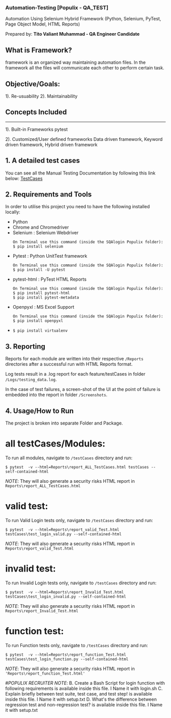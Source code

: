 ### Automation-Testing [Populix - QA_TEST]
Automation Using Selenium Hybrid Framework
(Python, Selenium, PyTest, Page Object Model, HTML Reports)

Prepared by:
**Tito Valiant Muhammad - QA Engineer Candidate**

## What is Framework?
framework is an organized way maintaining automation files.
In the framework all the files will communicate each other to perform certain task.

## Objective/Goals:
1). Re-usuability
2). Maintainability

## Concepts Included
-------------------
1). Built-in Frameworks
    pytest

2). Customized/User defined frameworks
    Data driven framework, Keyword driven framework, Hybrid driven framework

## 1. A detailed test cases 
You can see all the Manual Testing Documentation by following this link below:
<a href="https://docs.google.com/spreadsheets/d/1hgLmoNVobe1XqgH3Cte2qNL4rGBdz0infacAozNEuqk/edit?usp=sharing">TestCases</a>

## 2. Requirements and Tools

In order to utilise this project you need to have the following installed locally:

* Python
* Chrome and Chromedriver
* Selenium : Selenium Webdriver
    ```
    On Terminal use this command (inside the SQAlogin Populix folder):
    $ pip install selenium
    ```
* Pytest : Python UnitTest framework
    ```
    On Terminal use this command (inside the SQAlogin Populix folder):
    $ pip install -U pytest
    ```
* pytest-html : PyTest HTML Reports
    ```
    On Terminal use this command (inside the SQAlogin Populix folder):
    $ pip install pytest-html
    $ pip install pytest-metadata
    ```
* Openpyxl : MS Excel Support
    ```
    On Terminal use this command (inside the SQAlogin Populix folder):
    $ pip install openpyxl
    ```
*  `$ pip install virtualenv`

## 3. Reporting

Reports for each module are written into their respective `/Reports` directories after a successful run with HTML Reports format.

Log tests result in a .log report for each feature/testCases in folder `/Logs/testing_data.log`.

In the case of test failures, a screen-shot of the UI at the point of failure is embedded into the report in folder `/Screenshots`.

## 4. Usage/How to Run

The project is broken into separate Folder and Package.

# all testCases/Modules:
To run all modules, navigate to `/testCases` directory and run:

`$ pytest  -v --html=Reports\report_ALL_TestCases.html testCases --self-contained-html`

*NOTE*: They will also generate a security risks HTML report in `Reports\report_ALL_TestCases.html`

# valid test:
To run Valid Login tests only, navigate to `/testCases` directory and run:

`$ pytest  -v --html=Reports\report_valid_Test.html testCases\test_login_valid.py --self-contained-html`

*NOTE*: They will also generate a security risks HTML report in `Reports\report_valid_Test.html`

# invalid test:
To run Invalid Login tests only, navigate to `/testCases` directory and run:

`$ pytest  -v --html=Reports\report_Invalid_Test.html testCases\test_login_invalid.py --self-contained-html`

*NOTE*: They will also generate a security risks HTML report in `Reports\report_Invalid_Test.html`

# function test:
To run Function tests only, navigate to `/testCases` directory and run:

`$ pytest  -v --html=Reports\report_function_Test.html testCases\test_login_function.py --self-contained-html`

*NOTE*: They will also generate a security risks HTML report in `'Reports\report_function_Test.html'`

#*POPULIX RECRUITER NOTE*: 
B. Create a Bash Script for login function with following requirements is available inside this file. I Name it with login.sh
C. Explain briefly between test suite, test case, and test step! is available inside this file. I Name it with setup.txt
D. What's the difference between regression test and non-regression test? is available inside this file. I Name it with setup.txt
